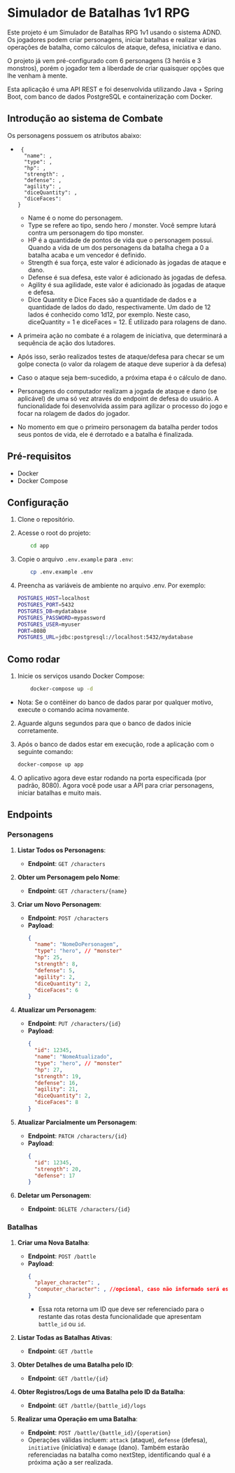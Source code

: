 # Simulador de Batalhas 1v1 RPG


Este projeto é um Simulador de Batalhas RPG 1v1 usando o sistema ADND. Os jogadores podem criar personagens, iniciar batalhas e realizar várias operações de batalha, como cálculos de ataque, defesa, iniciativa e dano.

O projeto já vem pré-configurado com 6 personagens (3 heróis e 3 monstros), porém o jogador tem a liberdade de criar quaisquer opções que lhe venham à mente.

Esta aplicação é uma API REST e foi desenvolvida utilizando Java + Spring Boot, com banco de dados PostgreSQL e containerização com Docker.


## Introdução ao sistema de Combate
Os personagens possuem os atributos abaixo:
-      {
        "name": ,
        "type": ,
        "hp": ,
        "strength": ,
        "defense": ,
        "agility": ,
        "diceQuantity": ,
        "diceFaces":
      }
    - Name é o nome do personagem.
    - Type se refere ao tipo, sendo hero / monster. Você sempre lutará contra um personagem do tipo monster.
    - HP é a quantidade de pontos de vida que o personagem possui. Quando a vida de um dos personagens da batalha chega a 0 a batalha acaba e um vencedor é definido.
    - Strength é sua força, este valor é adicionado às jogadas de ataque e dano.
    - Defense é sua defesa, este valor é adicionado às jogadas de defesa.
    - Agility é sua agilidade, este valor é adicionado às jogadas de ataque e defesa.
    - Dice Quantity e Dice Faces são a quantidade de dados e a quantidade de lados do dado, respectivamente. Um dado de 12 lados é conhecido como 1d12, por exemplo. Neste caso, diceQuantity = 1 e diceFaces = 12. É utilizado para rolagens de dano.

- A primeira ação no combate é a rolagem de iniciativa, que determinará a sequência de ação dos lutadores.
- Após isso, serão realizados testes de ataque/defesa para checar se um golpe conecta (o valor da rolagem de ataque deve superior à da defesa)
- Caso o ataque seja bem-sucedido, a próxima etapa é o cálculo de dano.
- Personagens do computador realizam a jogada de ataque e dano (se aplicável) de uma só vez através do endpoint de defesa do usuário. A funcionalidade foi desenvolvida assim para agilizar o processo do jogo e focar na rolagem de dados do jogador.
- No momento em que o primeiro personagem da batalha perder todos seus pontos de vida, ele é derrotado e a batalha é finalizada.


## Pré-requisitos

- Docker
- Docker Compose

## Configuração

1. Clone o repositório.
2. Acesse o root do projeto:
    ```bash
        cd app
3. Copie o arquivo `.env.example` para `.env`:
    ```bash
        cp .env.example .env
4. Preencha as variáveis de ambiente no arquivo .env. Por exemplo:

    ```bash
    POSTGRES_HOST=localhost
    POSTGRES_PORT=5432
    POSTGRES_DB=mydatabase
    POSTGRES_PASSWORD=mypassword
    POSTGRES_USER=myuser
    PORT=8080
    POSTGRES_URL=jdbc:postgresql://localhost:5432/mydatabase
## Como rodar
1. Inicie os serviços usando Docker Compose: 
    ```bash
        docker-compose up -d
* Nota: Se o contêiner do banco de dados parar por qualquer motivo, execute o comando acima novamente.

2. Aguarde alguns segundos para que o banco de dados inicie corretamente.

3. Após o banco de dados estar em execução, rode a aplicação com o seguinte comando:

    ```bash
    docker-compose up app
4. O aplicativo agora deve estar rodando na porta especificada (por padrão, 8080). Agora você pode usar a API para criar personagens, iniciar batalhas e muito mais.


## Endpoints

### Personagens

1. **Listar Todos os Personagens**:
    - **Endpoint**: `GET /characters`

2. **Obter um Personagem pelo Nome**:
    - **Endpoint**: `GET /characters/{name}`

3. **Criar um Novo Personagem**:
    - **Endpoint**: `POST /characters`
    - **Payload**:
      ```json
      {
        "name": "NomeDoPersonagem",
        "type": "hero", // "monster"
        "hp": 25,
        "strength": 8,
        "defense": 5,
        "agility": 2,
        "diceQuantity": 2,
        "diceFaces": 6
      }
      ```

4. **Atualizar um Personagem**:
    - **Endpoint**: `PUT /characters/{id}`
    - **Payload**:
      ```json
      {
        "id": 12345,
        "name": "NomeAtualizado",
        "type": "hero", // "monster"
        "hp": 27,
        "strength": 19,
        "defense": 16,
        "agility": 21,
        "diceQuantity": 2,
        "diceFaces": 8
      }
      ```

5. **Atualizar Parcialmente um Personagem**:
    - **Endpoint**: `PATCH /characters/{id}`
    - **Payload**:
      ```json
      {
        "id": 12345,
        "strength": 20,
        "defense": 17
      }
      ```

6. **Deletar um Personagem**:
    - **Endpoint**: `DELETE /characters/{id}`

### Batalhas

1. **Criar uma Nova Batalha**:
    - **Endpoint**: `POST /battle`
    - **Payload**:
      ```json
      {
        "player_character": ,
        "computer_character": , //opcional, caso não informado será escolhido um monstro aleatório para a batalha
      }
      ```
      - Essa rota retorna um ID que deve ser referenciado para o restante das rotas desta funcionalidade que apresentam `battle_id` ou `id`.

2. **Listar Todas as Batalhas Ativas**:
    - **Endpoint**: `GET /battle`

3. **Obter Detalhes de uma Batalha pelo ID**:
    - **Endpoint**: `GET /battle/{id}`

4. **Obter Registros/Logs de uma Batalha pelo ID da Batalha**:
    - **Endpoint**: `GET /battle/{battle_id}/logs`

5. **Realizar uma Operação em uma Batalha**:
    - **Endpoint**: `POST /battle/{battle_id}/{operation}`
   - Operações válidas incluem: `attack` (ataque), `defense` (defesa), `initiative` (iniciativa) e `damage` (dano). Também estarão referenciadas na batalha como nextStep, identificando qual é a próxima ação a ser realizada.

